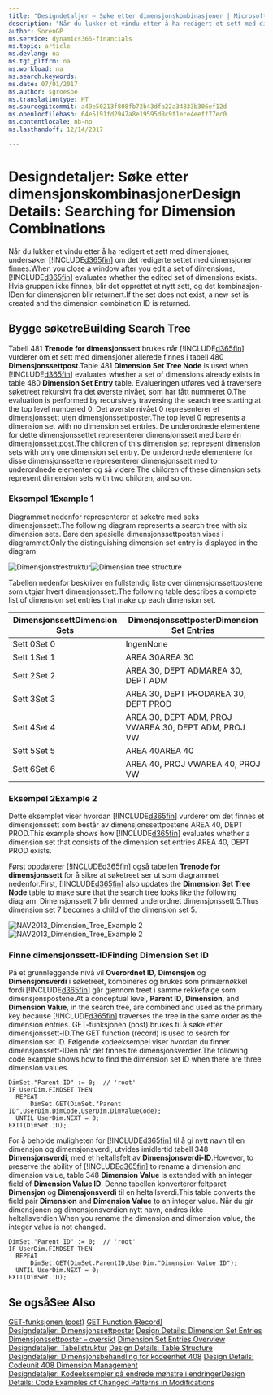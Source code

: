 ```yaml
---
title: "Designdetaljer – Søke etter dimensjonskombinasjoner | Microsoft-dokumentasjon"
description: "Når du lukker et vindu etter å ha redigert et sett med dimensjoner, undersøker Dynamics 365 om det redigerte settet med dimensjoner finnes. Hvis gruppen ikke finnes, blir det opprettet et nytt sett, og det kombinasjon-IDen for dimensjonen blir returnert."
author: SorenGP
ms.service: dynamics365-financials
ms.topic: article
ms.devlang: na
ms.tgt_pltfrm: na
ms.workload: na
ms.search.keywords: 
ms.date: 07/01/2017
ms.author: sgroespe
ms.translationtype: HT
ms.sourcegitcommit: a49e50213f808fb72b43dfa22a34833b306ef12d
ms.openlocfilehash: 64e5191fd2947a8e19595d8c9f1ece4eeff77ec0
ms.contentlocale: nb-no
ms.lasthandoff: 12/14/2017

---
```

# <a name="design-details-searching-for-dimension-combinations"></a><span data-ttu-id="fce62-104">Designdetaljer: Søke etter dimensjonskombinasjoner</span><span class="sxs-lookup"><span data-stu-id="fce62-104">Design Details: Searching for Dimension Combinations</span></span>
<span data-ttu-id="fce62-105">Når du lukker et vindu etter å ha redigert et sett med dimensjoner, undersøker [!INCLUDE[d365fin](includes/d365fin_md.md)] om det redigerte settet med dimensjoner finnes.</span><span class="sxs-lookup"><span data-stu-id="fce62-105">When you close a window after you edit a set of dimensions, [!INCLUDE[d365fin](includes/d365fin_md.md)] evaluates whether the edited set of dimensions exists.</span></span> <span data-ttu-id="fce62-106">Hvis gruppen ikke finnes, blir det opprettet et nytt sett, og det kombinasjon-IDen for dimensjonen blir returnert.</span><span class="sxs-lookup"><span data-stu-id="fce62-106">If the set does not exist, a new set is created and the dimension combination ID is returned.</span></span>  

## <a name="building-search-tree"></a><span data-ttu-id="fce62-107">Bygge søketre</span><span class="sxs-lookup"><span data-stu-id="fce62-107">Building Search Tree</span></span>  
 <span data-ttu-id="fce62-108">Tabell 481 **Trenode for dimensjonssett** brukes når [!INCLUDE[d365fin](includes/d365fin_md.md)] vurderer om et sett med dimensjoner allerede finnes i tabell 480 **Dimensjonssettpost**.</span><span class="sxs-lookup"><span data-stu-id="fce62-108">Table 481 **Dimension Set Tree Node** is used when [!INCLUDE[d365fin](includes/d365fin_md.md)] evaluates whether a set of dimensions already exists in table 480 **Dimension Set Entry** table.</span></span> <span data-ttu-id="fce62-109">Evalueringen utføres ved å traversere søketreet rekursivt fra det øverste nivået, som har fått nummeret 0.</span><span class="sxs-lookup"><span data-stu-id="fce62-109">The evaluation is performed by recursively traversing the search tree starting at the top level numbered 0.</span></span> <span data-ttu-id="fce62-110">Det øverste nivået 0 representerer et dimensjonssett uten dimensjonssettposter.</span><span class="sxs-lookup"><span data-stu-id="fce62-110">The top level 0 represents a dimension set with no dimension set entries.</span></span> <span data-ttu-id="fce62-111">De underordnede elementene for dette dimensjonssettet representerer dimensjonssett med bare én dimensjonssettpost.</span><span class="sxs-lookup"><span data-stu-id="fce62-111">The children of this dimension set represent dimension sets with only one dimension set entry.</span></span> <span data-ttu-id="fce62-112">De underordnede elementene for disse dimensjonssettene representerer dimensjonssett med to underordnede elementer og så videre.</span><span class="sxs-lookup"><span data-stu-id="fce62-112">The children of these dimension sets represent dimension sets with two children, and so on.</span></span>  

### <a name="example-1"></a><span data-ttu-id="fce62-113">Eksempel 1</span><span class="sxs-lookup"><span data-stu-id="fce62-113">Example 1</span></span>  
 <span data-ttu-id="fce62-114">Diagrammet nedenfor representerer et søketre med seks dimensjonssett.</span><span class="sxs-lookup"><span data-stu-id="fce62-114">The following diagram represents a search tree with six dimension sets.</span></span> <span data-ttu-id="fce62-115">Bare den spesielle dimensjonssettposten vises i diagrammet.</span><span class="sxs-lookup"><span data-stu-id="fce62-115">Only the distinguishing dimension set entry is displayed in the diagram.</span></span>  

 <span data-ttu-id="fce62-116">![Dimensjonstrestruktur](media/nav2013_dimension_tree.png "NAV2013_Dimension_Tree")</span><span class="sxs-lookup"><span data-stu-id="fce62-116">![Dimension tree structure](media/nav2013_dimension_tree.png "NAV2013_Dimension_Tree")</span></span>  

 <span data-ttu-id="fce62-117">Tabellen nedenfor beskriver en fullstendig liste over dimensjonssettpostene som utgjør hvert dimensjonssett.</span><span class="sxs-lookup"><span data-stu-id="fce62-117">The following table describes a complete list of dimension set entries that make up each dimension set.</span></span>  

|<span data-ttu-id="fce62-118">Dimensjonssett</span><span class="sxs-lookup"><span data-stu-id="fce62-118">Dimension Sets</span></span>|<span data-ttu-id="fce62-119">Dimensjonssettposter</span><span class="sxs-lookup"><span data-stu-id="fce62-119">Dimension Set Entries</span></span>|  
|--------------------|---------------------------|  
|<span data-ttu-id="fce62-120">Sett 0</span><span class="sxs-lookup"><span data-stu-id="fce62-120">Set 0</span></span>|<span data-ttu-id="fce62-121">Ingen</span><span class="sxs-lookup"><span data-stu-id="fce62-121">None</span></span>|  
|<span data-ttu-id="fce62-122">Sett 1</span><span class="sxs-lookup"><span data-stu-id="fce62-122">Set 1</span></span>|<span data-ttu-id="fce62-123">AREA 30</span><span class="sxs-lookup"><span data-stu-id="fce62-123">AREA 30</span></span>|  
|<span data-ttu-id="fce62-124">Sett 2</span><span class="sxs-lookup"><span data-stu-id="fce62-124">Set 2</span></span>|<span data-ttu-id="fce62-125">AREA 30, DEPT ADM</span><span class="sxs-lookup"><span data-stu-id="fce62-125">AREA 30, DEPT ADM</span></span>|  
|<span data-ttu-id="fce62-126">Sett 3</span><span class="sxs-lookup"><span data-stu-id="fce62-126">Set 3</span></span>|<span data-ttu-id="fce62-127">AREA 30, DEPT PROD</span><span class="sxs-lookup"><span data-stu-id="fce62-127">AREA 30, DEPT PROD</span></span>|  
|<span data-ttu-id="fce62-128">Sett 4</span><span class="sxs-lookup"><span data-stu-id="fce62-128">Set 4</span></span>|<span data-ttu-id="fce62-129">AREA 30, DEPT ADM, PROJ VW</span><span class="sxs-lookup"><span data-stu-id="fce62-129">AREA 30, DEPT ADM, PROJ VW</span></span>|  
|<span data-ttu-id="fce62-130">Sett 5</span><span class="sxs-lookup"><span data-stu-id="fce62-130">Set 5</span></span>|<span data-ttu-id="fce62-131">AREA 40</span><span class="sxs-lookup"><span data-stu-id="fce62-131">AREA 40</span></span>|  
|<span data-ttu-id="fce62-132">Sett 6</span><span class="sxs-lookup"><span data-stu-id="fce62-132">Set 6</span></span>|<span data-ttu-id="fce62-133">AREA 40, PROJ VW</span><span class="sxs-lookup"><span data-stu-id="fce62-133">AREA 40, PROJ VW</span></span>|  

### <a name="example-2"></a><span data-ttu-id="fce62-134">Eksempel 2</span><span class="sxs-lookup"><span data-stu-id="fce62-134">Example 2</span></span>  
 <span data-ttu-id="fce62-135">Dette eksemplet viser hvordan [!INCLUDE[d365fin](includes/d365fin_md.md)] vurderer om det finnes et dimensjonssett som består av dimensjonssettpostene AREA 40, DEPT PROD.</span><span class="sxs-lookup"><span data-stu-id="fce62-135">This example shows how [!INCLUDE[d365fin](includes/d365fin_md.md)] evaluates whether a dimension set that consists of the dimension set entries AREA 40, DEPT PROD exists.</span></span>  

 <span data-ttu-id="fce62-136">Først oppdaterer [!INCLUDE[d365fin](includes/d365fin_md.md)] også tabellen **Trenode for dimensjonssett** for å sikre at søketreet ser ut som diagrammet nedenfor.</span><span class="sxs-lookup"><span data-stu-id="fce62-136">First, [!INCLUDE[d365fin](includes/d365fin_md.md)] also updates the **Dimension Set Tree Node** table to make sure that the search tree looks like the following diagram.</span></span> <span data-ttu-id="fce62-137">Dimensjonssett 7 blir dermed underordnet dimensjonssett 5.</span><span class="sxs-lookup"><span data-stu-id="fce62-137">Thus dimension set 7 becomes a child of the dimension set 5.</span></span>  

 <span data-ttu-id="fce62-138">![NAV2013&#95;Dimension&#95;Tree&#95;Example 2](media/nav2013_dimension_tree_example2.png "NAV2013_Dimension_Tree_Example2")</span><span class="sxs-lookup"><span data-stu-id="fce62-138">![NAV2013&#95;Dimension&#95;Tree&#95;Example 2](media/nav2013_dimension_tree_example2.png "NAV2013_Dimension_Tree_Example2")</span></span>  

### <a name="finding-dimension-set-id"></a><span data-ttu-id="fce62-139">Finne dimensjonssett-ID</span><span class="sxs-lookup"><span data-stu-id="fce62-139">Finding Dimension Set ID</span></span>  
 <span data-ttu-id="fce62-140">På et grunnleggende nivå vil **Overordnet ID**, **Dimensjon** og **Dimensjonsverdi** i søketreet, kombineres og brukes som primærnøkkel fordi [!INCLUDE[d365fin](includes/d365fin_md.md)] går gjennom treet i samme rekkefølge som dimensjonspostene.</span><span class="sxs-lookup"><span data-stu-id="fce62-140">At a conceptual level, **Parent ID**, **Dimension**, and **Dimension Value**, in the search tree, are combined and used as the primary key because [!INCLUDE[d365fin](includes/d365fin_md.md)] traverses the tree in the same order as the dimension entries.</span></span> <span data-ttu-id="fce62-141">GET-funksjonen (post) brukes til å søke etter dimensjonssett-ID.</span><span class="sxs-lookup"><span data-stu-id="fce62-141">The GET function (record) is used to search for dimension set ID.</span></span> <span data-ttu-id="fce62-142">Følgende kodeeksempel viser hvordan du finner dimensjonssett-IDen når det finnes tre dimensjonsverdier.</span><span class="sxs-lookup"><span data-stu-id="fce62-142">The following code example shows how to find the dimension set ID when there are three dimension values.</span></span>  

```  
DimSet."Parent ID" := 0;  // 'root'  
IF UserDim.FINDSET THEN  
  REPEAT  
      DimSet.GET(DimSet."Parent ID",UserDim.DimCode,UserDim.DimValueCode);  
  UNTIL UserDim.NEXT = 0;  
EXIT(DimSet.ID);  

```  

 <span data-ttu-id="fce62-143">For å beholde muligheten for [!INCLUDE[d365fin](includes/d365fin_md.md)] til å gi nytt navn til en dimensjon og dimensjonsverdi, utvides imidlertid tabell 348 **Dimensjonsverdi**, med et heltallsfelt av **Dimensjonsverdi-ID**.</span><span class="sxs-lookup"><span data-stu-id="fce62-143">However, to preserve the ability of [!INCLUDE[d365fin](includes/d365fin_md.md)] to rename a dimension and dimension value, table 348 **Dimension Value** is extended with an integer field of **Dimension Value ID**.</span></span> <span data-ttu-id="fce62-144">Denne tabellen konverterer feltparet **Dimensjon** og **Dimensjonsverdi** til en heltallsverdi.</span><span class="sxs-lookup"><span data-stu-id="fce62-144">This table converts the field pair **Dimension** and **Dimension Value** to an integer value.</span></span> <span data-ttu-id="fce62-145">Når du gir dimensjonen og dimensjonsverdien nytt navn, endres ikke heltallsverdien.</span><span class="sxs-lookup"><span data-stu-id="fce62-145">When you rename the dimension and dimension value, the integer value is not changed.</span></span>  

```  
DimSet."Parent ID" := 0;  // 'root'  
IF UserDim.FINDSET THEN  
  REPEAT  
      DimSet.GET(DimSet.ParentID,UserDim."Dimension Value ID");  
  UNTIL UserDim.NEXT = 0;  
EXIT(DimSet.ID);  

```  

## <a name="see-also"></a><span data-ttu-id="fce62-146">Se også</span><span class="sxs-lookup"><span data-stu-id="fce62-146">See Also</span></span>  
 <span data-ttu-id="fce62-147">[GET-funksjonen (post)](/dynamics-nav/GET-Function--Record-)  </span><span class="sxs-lookup"><span data-stu-id="fce62-147">[GET Function (Record)](/dynamics-nav/GET-Function--Record-)  </span></span>  
 <span data-ttu-id="fce62-148">[Designdetaljer: Dimensjonssettposter](design-details-dimension-set-entries.md) </span><span class="sxs-lookup"><span data-stu-id="fce62-148">[Design Details: Dimension Set Entries](design-details-dimension-set-entries.md) </span></span>  
 <span data-ttu-id="fce62-149">[Dimensjonssettposter – oversikt](design-details-dimension-set-entries-overview.md) </span><span class="sxs-lookup"><span data-stu-id="fce62-149">[Dimension Set Entries Overview](design-details-dimension-set-entries-overview.md) </span></span>  
 <span data-ttu-id="fce62-150">[Designdetaljer: Tabellstruktur](design-details-table-structure.md) </span><span class="sxs-lookup"><span data-stu-id="fce62-150">[Design Details: Table Structure](design-details-table-structure.md) </span></span>  
 <span data-ttu-id="fce62-151">[Designdetaljer: Dimensjonsbehandling for kodeenhet 408](design-details-codeunit-408-dimension-management.md) </span><span class="sxs-lookup"><span data-stu-id="fce62-151">[Design Details: Codeunit 408 Dimension Management](design-details-codeunit-408-dimension-management.md) </span></span>  
 [<span data-ttu-id="fce62-152">Designdetaljer: Kodeeksempler på endrede mønstre i endringer</span><span class="sxs-lookup"><span data-stu-id="fce62-152">Design Details: Code Examples of Changed Patterns in Modifications</span></span>](design-details-code-examples-of-changed-patterns-in-modifications.md)

